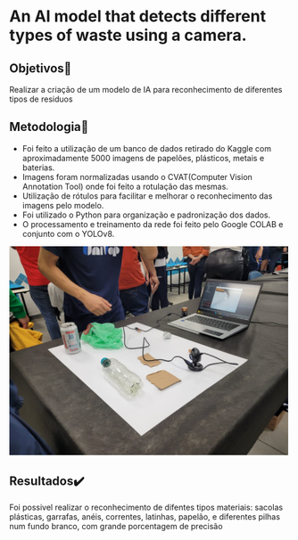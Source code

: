 # An AI model that detects different types of waste using a camera.

## Objetivos📌
Realizar a criação de um modelo de IA para reconhecimento de diferentes tipos de residuos
## Metodologia🎯 
* Foi feito a utilização de um banco de dados retirado do Kaggle com aproximadamente 5000 imagens de papelões, plásticos, metais e baterias.
* Imagens foram normalizadas usando o CVAT(Computer Vision Annotation Tool) onde foi feito a rotulação das mesmas.
* Utilização de rótulos para facilitar  e melhorar o reconhecimento das imagens pelo modelo.
* Foi utilizado o Python para organização e padronização dos dados.
* O processamento e treinamento da rede foi feito pelo Google COLAB e conjunto com o YOLOv8.

<img src="https://github.com/Vitor-Lucas/Trash-Identifier/raw/main/docs/WhatsApp%20Image%202025-04-01%20at%2017.09.35.jpeg" alt="Imagem do projeto" width="500">

## Resultados✔️
Foi possivel realizar o reconhecimento de difentes tipos materiais: sacolas plásticas, garrafas, anéis, correntes, latinhas, papelão, e diferentes pilhas num fundo branco, com grande porcentagem de precisão
